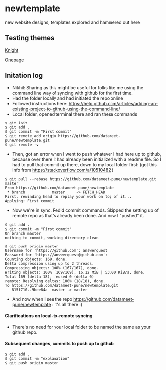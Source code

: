 # newtemplate
new website designs, templates explored and hammered out here

## Testing themes

[Knight](Knight/)

[Onepage](OnePage/)

## Initation log
* Nikhil: Sharing as this might be useful for folks like me using the command line way of syncing with github for the first time.
* Had the folder locally and had initiated the repo online
* Followed instructions here: <https://help.github.com/articles/adding-an-existing-project-to-github-using-the-command-line/>
* Local folder, opened terminal there and ran these commands
```
$ git init
$ git add .
$ git commit -m "First commit"
$ git remote add origin https://github.com/datameet-pune/newtemplate.git
$ git remote -v
```
* Then, got an error when I went to push whatever I had here up to github, because over there it had already been initialized with a readme file. So I had to pull that commit up there, down to my local folder first: (got this info from <https://stackoverflow.com/a/10510482> )
```
$ git pull --rebase https://github.com/datameet-pune/newtemplate.git master
From https://github.com/datameet-pune/newtemplate
 * branch            master     -> FETCH_HEAD
First, rewinding head to replay your work on top of it...
Applying: First commit

```
* Now we're in sync. Redid commit commands. Skipped the setting up of remote repo as that's already been done. And now I "pushed" it.
```
$ git add .
$ git commit -m "First commit"
On branch master
nothing to commit, working directory clean

$ git push origin master
Username for 'https://github.com': answerquest
Password for 'https://answerquest@github.com': 
Counting objects: 169, done.
Delta compression using up to 2 threads.
Compressing objects: 100% (167/167), done.
Writing objects: 100% (169/169), 16.12 MiB | 53.00 KiB/s, done.
Total 169 (delta 18), reused 0 (delta 0)
remote: Resolving deltas: 100% (18/18), done.
To https://github.com/datameet-pune/newtemplate.git
   815f710..9bee84a  master -> master
```
* And now when I see the repo <https://github.com/datameet-pune/newtemplate> : It's all there :)

#### Clarifications on local-to-remote syncing
* There's no need for your local folder to be named the same as your github repo.

#### Subsequent changes, commits to push up to github
```
$ git add .
$ git commit -m "explanation"
$ git push origin master
```
